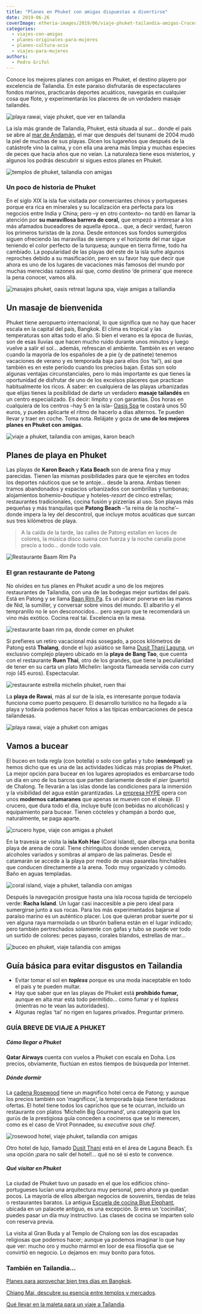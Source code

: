 ```yaml
---
title: "Planes en Phuket con amigas dispuestas a divertirse"
date: 2019-06-26
coverImage: etheria-images/2019/06/viaje-phuket-tailandia-amigas-Crucero-HYPE.jpg
categories: 
  - viajes-con-amigas
  - planes-originales-para-mujeres
  - planes-cultura-ocio
  - viajes-para-mujeres
authors: 
  - Pedro Grifol
---
```


Conoce los mejores planes con amigas en Phuket, el destino playero por excelencia de Tailandia. En este paraíso disfrutarás de espectaculares fondos marinos, practicarás deportes acuáticos, navegarás en cualquier cosa que flote, y experimentarás los placeres de un verdadero masaje tailandés.

![playa rawai, viaje phuket, que ver en tailandia](etheria-images/2019/06/viaje-phuket-tailandia-amigas-Playa-Rawai.jpg "Playa de Rawai. © Pedro Grifol")

La isla más grande de Tailandia, Phuket, está situada al sur… donde el país se abre al [mar 
de Andamán](https://etheriamagazine.com/2018/06/16/viaje-parejas-mar-de-andaman/), el 
mar que después del tsunami de 2004 mudó la piel de muchas de sus playas. Dicen los 
lugareños que después de la catástrofe vino la calma, y con ella una arena más limpia y 
muchas especies de peces que hacía años que no veían. La naturaleza tiene esos 
misterios, y algunos los podrás descubrir si sigues estos planes en Phuket. 

![templos de phuket, tailandia con amigas](etheria-images/2019/06/viaje-phuket-tailandia-amigas-templos-phuket.jpg "Detalle de un santuario budista (Izq.) y templo Chalong (Dcha.) © Pedro Grifol")

### Un poco de historia de Phuket

En el siglo XIX la isla fue visitada por comerciantes chinos y portugueses porque era 
rica en minerales y su localización era perfecta para los negocios entre India y China; 
pero –y en otro contexto– no tardó en llamar la atención por **su maravillosa barrera de 
coral,** que empezó a interesar a los más afamados buceadores de aquella época… que, a 
decir verdad, fueron los primeros turistas de la zona. Desde entonces sus fondos 
sumergidos siguen ofreciendo las maravillas de siempre y el horizonte del mar sigue 
teniendo el color perfecto de la turquesa; aunque en tierra firme, todo ha cambiado. La 
popularidad de las playas del este de la isla sufre algunos reproches debido a su 
masificación, pero en su favor hay que decir que ahora es uno de los lugares de 
vacaciones más famosos del mundo por muchas merecidas razones así que, como destino ‘de 
primera’ que merece la pena conocer, vamos allá. 

![masajes phuket, oasis retreat laguna spa, viaje amigas a tailiandia](etheria-images/2019/06/viaje-phuket-tailandia-amigas-Oasis-Retreat-Laguna-Spa.jpg "Oasis Retreat Laguna Spa. © Pedro Grifol")

## Un masaje de bienvenida

Phuket tiene aeropuerto internacional, lo que significa que no hay que hacer escala en 
la capital del país, Bangkok. El clima es tropical y las temperaturas son altas todo el 
año. Si bien el verano es la época de lluvias, son de esas lluvias que hacen mucho ruido 
durante unos minutos y luego vuelve a salir el sol… además, refrescan el ambiente. 
También es en verano cuando la mayoría de los españoles de a pie (y de patinete) tenemos 
vacaciones de verano y es temporada baja para ellos (los ‘tai’), así que también es en 
este período cuando los precios bajan. Estas son solo algunas ventajas circunstanciales, 
pero lo más importante es que tienes la oportunidad de disfrutar de uno de los excelsos 
placeres que practican habitualmente los ricos. A saber: en cualquiera de las playas 
urbanizadas que elijas tienes la posibilidad de darte un verdadero **masaje tailandés** 
en un centro especializado. Es decir: limpito y con garantías. Dos horas en cualquiera 
de los centros –hay 5 en la isla– [Oasis Spa](http://www.oasisspa.net) te costará unos 
50 euros, y puedes aplicarte el ritmo de hacerlo a días alternos. Te pueden llevar y 
traer en coche. Toma nota. Relájate y goza de **uno de los mejores planes en Phuket con 
amigas.** 

![viaje a phuket, tailandia con amigas, karon beach](etheria-images/2019/06/viaje-phuket-tailandia-amigas-karon-beach.jpg "Karon Beach. © Pedro Grifol")

## Planes de playa en Phuket

Las playas de **Karon Beach** y **Kata Beach** son de arena fina y muy parecidas. Tienen 
las mismas posibilidades para que te ejercites en todos los deportes náuticos que se te 
antoje… desde la arena. Ambas tienen tramos abandonados y espacios urbanizados con 
sombrillas y tumbonas; alojamientos bohemio-_boutique_ y hoteles-_resort_ de cinco 
estrellas; restaurantes tradicionales, cocina fusión y pizzerías al uso. Son playas más 
pequeñas y más tranquilas que **Patong Beach** –‘la reina de la noche’– donde impera la 
ley del descontrol, que incluye motos acuáticas que surcan sus tres kilómetros de playa. 

> A la caída de la tarde, las calles de Patong estallan en luces de colores, la música 
> disco suena con fuerza y la noche canalla pone precio a todo… donde todo vale. 

![Restaurante Baam Rim Pa](etheria-images/2019/06/viaje-phuket-tailandia-amigas-Baan-Rim-Pa.jpg "Restaurante Baam Rim Pa. © Pedro Grifol")

### El gran restaurante de Patong

No olvides en tus planes en Phuket acudir a uno de los mejores restaurantes de 
Tailandia, con una de las bodegas mejor surtidas del país. Está en Patong y se llama [Baan 
Rim Pa](http://www.baanrimpa.com). Es un placer ponerse en las manos de Nid, la 
sumiller, y conversar sobre vinos del mundo. El albariño y el tempranillo no le son 
desconocidos… pero seguro que te recomendará un vino más exótico. Cocina real tai. 
Excelencia en la mesa. 

![restaurante baan rim pa, donde comer en phuket](etheria-images/2019/06/viaje-phuket-tailandia-amigas-sumiller-Baan-Rim-Pa.jpg "Nid es la sumiller del restaurante Baan Rim Pa. © Pedro Grifol")

Si prefieres un retiro vacacional más sosegado, a pocos kilómetros de Patong está 
**Thalang**, donde el lujo asiático se llama [Dusit Thani Laguna](http://www.dusit.com), 
un exclusivo complejo playero ubicado en la **playa de Bang Tao**, que cuenta con el 
restaurante **Ruen Thai**, otro de los grandes, que tiene la peculiaridad de tener en su 
carta un plato Michelin: langosta flameada servida con curry rojo (45 euros). 
Espectacular. 

![restaurante estrella michelin phuket, ruen thai](etheria-images/2019/06/viaje-phuket-tailandia-amigas-Langosta-flameada-con-curry-rojo-Rest.jpg "Langosta flameada del restaurante Ruen Thai. © Pedro Grifol")

La **playa de Rawai**, más al sur de la isla, es interesante porque todavía funciona 
como puerto pesquero. El desarrollo turístico no ha llegado a la playa y todavía podemos 
hacer fotos a las típicas embarcaciones de pesca tailandesas. 

![playa rawai, viaje a phuket con amigas](etheria-images/2019/06/viaje-tailandia-amigas-Playa-Rawai.jpg "Playa de Rawai. © Pedro Grifol")

## Vamos a bucear

El buceo en toda regla (con botella) o solo con gafas y tubo (**esnórquel**) ya hemos 
dicho que es una de las actividades lúdicas más propias de Phuket. La mejor opción para 
bucear en los lugares apropiados es embarcarse todo un día en uno de los barcos que 
parten diariamente desde el _pier_ (puerto) de Chalong. Te llevarán a las islas donde 
las condiciones para la inmersión y la visibilidad del agua están garantizadas. La [empresa 
HYPE](http://www.hypeboatclub.com) opera con unos **modernos catamaranes** que apenas se 
mueven con el oleaje. El crucero, que dura todo el día, incluye bufé (con bebidas no 
alcohólicas) y equipamiento para bucear. Tienen cócteles y champán a bordo que, 
naturalmente, se paga aparte. 

![crucero hype, viaje con amigas a phuket](etheria-images/2019/06/viaje-phuket-tailandia-amigas-Crucero-HYPE.jpg "Crucero en los catamaranes de HYPE. © Pedro Grifol")

En la travesía se visita la **isla Koh Hae** (Coral Island), que alberga una bonita 
playa de arena de coral. Tiene chiringuitos donde venden cerveza, alcoholes variados y 
sombras al amparo de las palmeras. Desde el catamarán se accede a la playa por medio de 
unas pasarelas hinchables que conducen directamente a la arena. Todo muy organizado y 
cómodo. Baño en aguas templadas. 

![coral island, viaje a phuket, tailandia con amigas](etheria-images/2019/06/viaje-phuket-tailandia-amigas-Coral-Island.jpg "Coral Island. © Pedro Grifol")

Después la navegación prosigue hasta una isla rocosa tupida de terciopelo verde: **Racha 
Island**. Un lugar casi inaccesible a pie pero ideal para sumergirse junto a sus rocas. 
Para los más experimentados bajarse al paraíso marino es un auténtico placer. Los que 
quieran probar suerte por si ven alguna raya marmolada o un tiburón ballena están en el 
lugar indicado; pero también pertrechados solamente con gafas y tubo se puede ver todo 
un surtido de colores: peces payaso, corales blandos, estrellas de mar… 

![buceo en phuket, viaje tailandia con amigas](etheria-images/2019/06/viaje-phuket-tailandia-amigas-bucear.jpg "Practicando esnórquel descubres un fascinante mundo submarino. © Pedro Grifol")

## Guía básica para evitar disgustos en Tailandia

- Evitar tomar el sol en **_topless_** porque es una moda inaceptable en todo el país y te pueden multar.
- Hay que saber que en las playas de Phuket está **prohibido fumar,** aunque en alta mar está todo permitido… como fumar y el _topless_ (mientras no te vean las autoridades).
- Algunas reglas ‘tai’ no rigen en lugares privados. Preguntar primero.

### GUÍA BREVE DE VIAJE A PHUKET

##### Cómo llegar a Phuket

**Qatar Airways** cuenta con vuelos a Phuket con escala en Doha. Los precios, 
obviamente, fluctúan en estos tiempos de búsqueda por Internet. 

##### Dónde dormir

La [cadena Rosewood](http://www.rosewoodhotels.com/en/phuket) tiene un magnífico hotel 
cerca de Patong; y aunque los precios también son ‘magníficos’, la temporada baja tiene 
tentadoras ofertas. El hotel tiene todos los caprichos que se te ocurran, incluido un 
restaurante con platos ‘Michelin Big Gourmand’, una categoría que los gurús de la 
prestigiosa guía conceden a cocineros que se lo merecen, como es el caso de Virot 
Ponnadee, su _executive sous chef_. 

![rosewood hotel, viaje phuket, tailandia con amigas](etheria-images/2019/06/viaje-phuket-tailandia-amigas-equipo-de-cocina-del-Rosewood-Hotel.jpg "Equipo de cocina de Rosewood Hotel. © Pedro Grifol")

Otro hotel de lujo, llamado [Dusit Thani](http://www.dusit.com/dusitthani/lagunaphuket) 
está en el área de Laguna Beach. Es una opción ¡para no salir del hotel!... qué no sé si 
esto te convence. 

##### Qué visitar en Phuket

La ciudad de Phuket tuvo un pasado en el que los edificios chino-portugueses lucían una 
arquitectura muy personal, pero ahora ya quedan pocos. La mayoría de ellos albergan 
negocios de souvenirs, tiendas de telas o restaurantes baratos. La antigua [Escuela de 
cocina Blue Elephant](http://www.blueelephant.com), ubicada en un palacete antiguo, es 
una excepción. Si eres un ‘cocinillas’, puedes pasar un día muy instructivo. Las clases 
de cocina se imparten solo con reserva previa. 

La visita al Gran Buda y al Templo de Chalong son las dos escapadas religiosas que 
podemos hacer; aunque ya podemos imaginar lo que hay que ver: mucho oro y mucho mármol 
en loor de esa filosofía que se convirtió en negocio. Lo dejamos en: muy bonito para 
fotos. 

### También en Tailandia...

[Planes para aprovechar bien tres días en 
Bangkok](https://etheriamagazine.com/2021/05/29/tres-dias-en-bangkok-que-hacer/). 

[Chiang Mai, descubre su esencia entre templos y 
mercados](https://etheriamagazine.com/2021/01/08/chiang-mai-explora-en-3-dias-la-tailandia-mas-espiritual/). 

[Qué llevar en la maleta para un viaje a 
Tailandia](https://etheriamagazine.com/2020/01/02/que-llevar-en-maleta-viaje-tailandia/).
